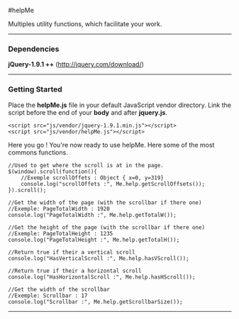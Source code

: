 #helpMe

Multiples utility functions, which facilitate your work.

---

### Dependencies

**jQuery-1.9.1 ++** (http://jquery.com/download/)

---

### Getting Started

Place the **helpMe.js** file in your default JavaScript vendor directory. Link the script before the end of your **body** and after **jquery.js**.

```
<script src="js/vendor/jquery-1.9.1.min.js"></script>
<script src="js/vendor/helpMe.js"></script>
```
Here you go ! You're now ready to use helpMe. Here some of the most commons functions.

```
//Used to get where the scroll is at in the page.
$(window).scroll(function(){
    //Exemple scrollOffets : Object { x=0, y=319}
    console.log("scrollOffets :", Me.help.getScrollOffsets());
}).scroll();

//Get the width of the page (with the scrollbar if there one)
//Exemple: PageTotalWidth : 1920
console.log("PageTotalWidth :", Me.help.getTotalW());

//Get the height of the page (with the scrollbar if there one)
//Exemple: PageTotalHeight : 1235
console.log("PageTotalHeight :", Me.help.getTotalH());

//Return true if their a vertical scroll
console.log("HasVerticalScroll :", Me.help.hasVScroll());

//Return true if their a horizontal scroll
console.log("HasHorizontalScroll :", Me.help.hasHScroll());

//Get the width of the scrollbar
//Exemple: Scrollbar : 17
console.log("Scrollbar :", Me.help.getScrollbarSize());

```
---

